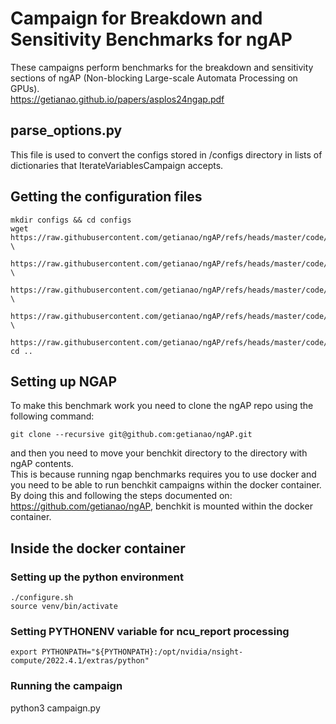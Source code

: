 # Campaign for Breakdown and Sensitivity Benchmarks for ngAP  
These campaigns perform benchmarks for the breakdown and sensitivity sections of ngAP (Non-blocking Large-scale Automata Processing
on GPUs).  
https://getianao.github.io/papers/asplos24ngap.pdf

## parse_options.py
This file is used to convert the configs stored in /configs directory in lists of dictionaries that IterateVariablesCampaign accepts.


## Getting the configuration files
```
mkdir configs && cd configs
wget https://raw.githubusercontent.com/getianao/ngAP/refs/heads/master/code/scripts/configs/app_spec_ngap_new_quickvalidation_part1 \
    https://raw.githubusercontent.com/getianao/ngAP/refs/heads/master/code/scripts/configs/app_spec_ngap_new_quickvalidation_part2 \
    https://raw.githubusercontent.com/getianao/ngAP/refs/heads/master/code/scripts/configs/app_spec_ngap_new_quickvalidation_part3 \
    https://raw.githubusercontent.com/getianao/ngAP/refs/heads/master/code/scripts/configs/exec_config_ngap_groups_design_NAP \
    https://raw.githubusercontent.com/getianao/ngAP/refs/heads/master/code/scripts/configs/exec_config_ngap_groups_design_NAP_4degree
cd ..
```

## Setting up NGAP
To make this benchmark work you need to clone the ngAP repo using the following command:  
```
git clone --recursive git@github.com:getianao/ngAP.git
```
and then you need to move your benchkit directory to the directory with ngAP contents.  
This is because running ngap benchmarks requires you to use docker and you need to be able to run benchkit campaigns within the docker container.
By doing this and following the steps documented on: https://github.com/getianao/ngAP, benchkit is mounted within the docker container.

## Inside the docker container
### Setting up the python environment
```
./configure.sh
source venv/bin/activate
```

### Setting PYTHONENV variable for ncu_report processing
```export PYTHONPATH="${PYTHONPATH}:/opt/nvidia/nsight-compute/2022.4.1/extras/python"```

### Running the campaign
python3 campaign.py